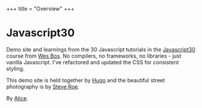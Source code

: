 +++
title = "Overview"
+++

# Javascript30

Demo site and learnings from the 30 Javascript tutorials in the [Javascript30](https://javascript30.com) course from [Wes Bos](https://wesbos.com). No compilers, no frameworks, no libraries - just vanilla Javascript. I've refactored and updated the CSS for consistent styling.

This demo site is held together by [Hugo](https://gohugo.io) and the beautiful street photography is by [Steve Roe](https://unsplash.com/@steveroe_).

By [Alice](https://www.alicegherbison.com).
